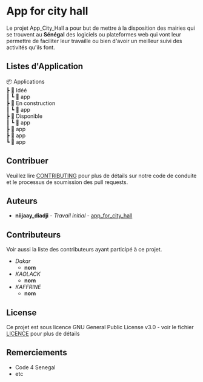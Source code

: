 # App for city hall

Le projet App_City_Hall a pour but de mettre à la disposition des mairies qui se trouvent au **Sénégal** des logiciels ou plateformes web qui vont leur permettre de faciliter leur travaille ou bien d'avoir un meilleur suivi des activités qu'ils font.

## Listes d'Application

📦 Applications\
  ┣ 📂 Idéé\
  ┃ ┗ 📜 app\
  ┣ 📂 En construction\
  ┃ ┗ 📜 app\
  ┣ 📂 Disponible\
  ┃ ┗ 📜 app\
  ┣ 📜 app\
  ┣ 📜 app\
  ┗ 📜 app

## Contribuer

Veuillez lire [CONTRIBUTING](CONTRIBUTING.md) pour plus de détails sur notre code de conduite et le processus de soumission des pull requests.

## Auteurs

* **niijaay_diadji** - *Travail initial* - [app_for_city_hall](https://github.com/diadjii/app_for_city_hall)

## Contributeurs

Voir aussi la liste des contributeurs ayant participé à ce projet.

* *Dakar*
	* **nom**
* *KAOLACK*
	* **nom**
* *KAFFRINE*
	* **nom**

## License

Ce projet est sous licence GNU General Public License v3.0 - voir le fichier [LICENCE](LICENSE) pour plus de détails

## Remerciements

* Code 4 Senegal
* etc
